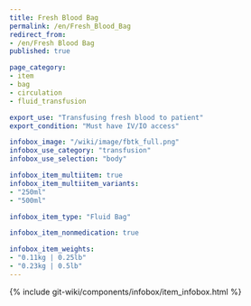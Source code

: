 ```yaml
---
title: Fresh Blood Bag
permalink: /en/Fresh_Blood_Bag
redirect_from:
- /en/Fresh Blood Bag
published: true

page_category:
- item
- bag
- circulation
- fluid_transfusion

export_use: "Transfusing fresh blood to patient"
export_condition: "Must have IV/IO access"

infobox_image: "/wiki/image/fbtk_full.png"
infobox_use_category: "transfusion"
infobox_use_selection: "body"

infobox_item_multiitem: true
infobox_item_multiitem_variants:
- "250ml"
- "500ml"

infobox_item_type: "Fluid Bag"

infobox_item_nonmedication: true

infobox_item_weights:
- "0.11kg | 0.25lb"
- "0.23kg | 0.5lb"
---
```


{% include git-wiki/components/infobox/item_infobox.html %}